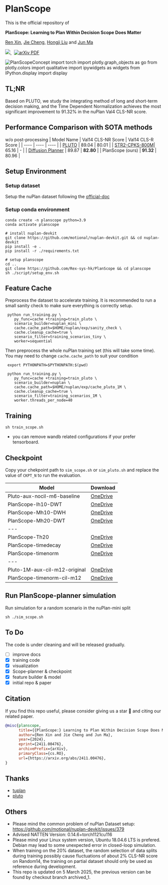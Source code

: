 # PlanScope

This is the official repository of

**PlanScope: Learning to Plan Within Decision Scope Does Matter**

[Ren Xin](https://rex-sys-hk.github.io), [Jie Cheng](https://jchengai.github.io/), [Hongji Liu](http://liuhongji.site) and [Jun Ma](https://personal.hkust-gz.edu.cn/junma/index.html)


<p align="left">
<a href="https://rex-sys-hk.github.io/pub_webs/PlanScope/">
<img src="https://img.shields.io/badge/Project-Page-blue?style=flat">
</a>
<a href='https://arxiv.org/abs/2411.00476' style='padding-left: 0.5rem;'>
    <img src='https://img.shields.io/badge/arXiv-PDF-red?style=flat&logo=arXiv&logoColor=wihte' alt='arXiv PDF'>
</a>
</p>

![PlanScopeConcept](https://github.com/user-attachments/assets/c622cb18-8ebe-4b70-94c7-6d7a4c443260)
import torch
import plotly.graph_objects as go
from plotly.colors import qualitative
import ipywidgets as widgets
from IPython.display import display



## TL;NR
Based on PLUTO, we study the integrating method of long and short-term decision making, and the Time Dependent Normalization achieves the most significant improvement to 91.32% in the nuPlan Val4 CLS-NR score.

## Performance Comparison with SOTA methods
w/o post-processing
|  Model Name  | Val14 CLS-NR Score  | Val14 CLS-R Score  |
|  ----  | ----  | ----  |
| [PLUTO](https://github.com/jchengai/pluto)  | 89.04 | 80.01 |
| [STR2-CPKS-800M](https://github.com/Tsinghua-MARS-Lab/StateTransformer?tab=readme-ov-file)| 65.16 | - |
| [Diffusion Planner](https://github.com/ZhengYinan-AIR/Diffusion-Planner)  | 89.87 | **82.80** |
| PlanScope (ours)  | **91.32** | 80.96 |

<!-- Hybrid Mode
|  Model Name  | Val14 CLS-NR Score  | Val14 CLS-R Score  |
|  ----  | ----  | ----  |
| [PLUTO](https://github.com/jchengai/pluto)  | 93.21 | 92.06 |
| [STR2-CPKS-800M](https://github.com/Tsinghua-MARS-Lab/StateTransformer?tab=readme-ov-file)| 93.91 | 92.51 |
| [Diffusion Planner](https://github.com/ZhengYinan-AIR/Diffusion-Planner)  | **94.26** | **92.90** |
| PlanScope (ours)  | 93.59 | 91.07 | -->

## Setup Environment

### Setup dataset

Setup the nuPlan dataset following the [official-doc](https://nuplan-devkit.readthedocs.io/en/latest/dataset_setup.html)

### Setup conda environment

```
conda create -n planscope python=3.9
conda activate planscope

# install nuplan-devkit
git clone https://github.com/motional/nuplan-devkit.git && cd nuplan-devkit
pip install -e .
pip install -r ./requirements.txt

# setup planscope
cd ..
git clone https://github.com/Rex-sys-hk/PlanScope && cd planscope
sh ./script/setup_env.sh
```

## Feature Cache

Preprocess the dataset to accelerate training. It is recommended to run a small sanity check to make sure everything is correctly setup.

```
 python run_training.py \
    py_func=cache +training=train_pluto \
    scenario_builder=nuplan_mini \
    cache.cache_path=$HOME/nuplan/exp/sanity_check \
    cache.cleanup_cache=true \
    scenario_filter=training_scenarios_tiny \
    worker=sequential
```

Then preprocess the whole nuPlan training set (this will take some time). You may need to change `cache.cache_path` to suit your condition

```
 export PYTHONPATH=$PYTHONPATH:$(pwd)

 python run_training.py \
    py_func=cache +training=train_pluto \
    scenario_builder=nuplan \
    cache.cache_path=$HOME/nuplan/exp/cache_pluto_1M \
    cache.cleanup_cache=true \
    scenario_filter=training_scenarios_1M \
    worker.threads_per_node=40
```

## Training


```
sh train_scope.sh
```

- you can remove wandb related configurations if your prefer tensorboard.


## Checkpoint

Copy your chekpoint path to ```sim_scope.sh``` or ```sim_pluto.sh``` and replace the value of ```CKPT_N``` to run the evaluation. 

<!-- | PlanScope-h10-m6    | [OneDrive](https://hkustconnect-my.sharepoint.com/:u:/g/personal/rxin_connect_ust_hk/EcxJsqO4QgxJt2HeyfmDEssBelkGmMqzq3pFkk2w5OgQDQ?e=bUem3P)|
| PlanScope-h20-m6    | [OneDrive](https://hkustconnect-my.sharepoint.com/:u:/g/personal/rxin_connect_ust_hk/EbdjCkpdTEBKhwnz4VFv0R8BDD0C76zHsV7BedgYlytV5g?e=9BA7ft)| -->

| Model            | Download |
| ---------------- | -------- |
| Pluto-aux-nocil-m6-baseline  | [OneDrive](https://hkustconnect-my.sharepoint.com/:u:/g/personal/rxin_connect_ust_hk/EYkVd-OcOTFLlP5KE7ZnG-0BrluObe4vd7jNAhHeKtmcjw?e=UBmqf1)|
| PlanScope-Ih10-DWT | [OneDrive](https://hkustconnect-my.sharepoint.com/:u:/g/personal/rxin_connect_ust_hk/EXjVIgwKh3hCmMfJ-rQArcABRn3tH1RZhptPOLYRJjkS2A?e=scYt4e)    |
| PlanScope-Mh10-DWH | [OneDrive](https://hkustconnect-my.sharepoint.com/:u:/g/personal/rxin_connect_ust_hk/EXVaD_lc3kJBtUxGSQBBgPwBl8isEQzRaDtfrJ-geDB-XQ?e=pnbSPy)    |
| PlanScope-Mh20-DWT | [OneDrive](https://hkustconnect-my.sharepoint.com/:u:/g/personal/rxin_connect_ust_hk/EajN1DzBjKhMg4GiqkuuHuoBGilZzJbkK5QiPD9_GuoDLQ?e=BgidZM)    |
| --- |
| PlanScope-Th20 | [OneDrive](https://hkustconnect-my.sharepoint.com/:u:/g/personal/rxin_connect_ust_hk/EcHd8CFgBH1JqKT9yMyPsr0BukUsXTjfJpNSik_vQQrsLw?e=48VbzA)    |
| PlanScope-timedecay | [OneDrive](https://hkustconnect-my.sharepoint.com/:u:/g/personal/rxin_connect_ust_hk/EdMfIvFKuFlLh-SyHVvMB74Bs3TxH5hEp3HCSU34b6yAjg?e=KmVDGh)    |
| PlanScope-timenorm | [OneDrive](https://hkustconnect-my.sharepoint.com/:u:/g/personal/rxin_connect_ust_hk/EUMawRA-i-NIimhVp_I_Ft8BeuHWrCJzsVXb-E4BEMMQuA?e=0uRrDN)    |
| --- |
| Pluto-1M-aux-cil-m12-original | [OneDrive](https://hkustconnect-my.sharepoint.com/:u:/g/personal/jchengai_connect_ust_hk/EaFpLwwHFYVKsPVLH2nW5nEBNbPS7gqqu_Rv2V1dzODO-Q?e=LAZQcI)    |
| PlanScope-timenorm-cil-m12 | [OneDrive](https://hkustconnect-my.sharepoint.com/:u:/g/personal/rxin_connect_ust_hk/Ed863-9h9ZtFm145JyWGjCIBbF-rInj8P2smuXeG0SAPsg?e=g860Ho)    |

## Run PlanScope-planner simulation

Run simulation for a random scenario in the nuPlan-mini split

```
sh ./sim_scope.sh
```


## To Do

The code is under cleaning and will be released gradually.

- [ ] improve docs
- [x] training code
- [x] visualization
- [x] Scope-planner & checkpoint
- [x] feature builder & model
- [x] initial repo & paper

## Citation

If you find this repo useful, please consider giving us a star 🌟 and citing our related paper.

```bibtex
@misc{planscope,
      title={{PlanScope:} Learning to Plan Within Decision Scope Does Matter}, 
      author={Ren Xin and Jie Cheng and Jun Ma},
      year={2024},
      eprint={2411.00476},
      archivePrefix={arXiv},
      primaryClass={cs.RO},
      url={https://arxiv.org/abs/2411.00476}, 
}
```

## Thanks
- [tuplan](https://github.com/autonomousvision/tuplan_garage)
- [pluto](https://github.com/jchengai/pluto)


<!-- ## Special Announcement (Updated on 4 March 2025)

Our approach has achieved a CLS-NR score of 91.32% without rule-based post-processing, which currently is the highest score in pure-model-mode. 
However, the main objective is to find a general method for addressing horizon fusing problem, thus enhance the performance of planning models during execution. -->

<!-- This work investigates a technique to enhance the performance of planning models in a pure learning framework. We have deliberately omitted the rule-based pre- and post-processing modules from the baseline approach to mitigate the impact of artificially crafted rules, as claimed in our paper. A certain unauthorized publication led to **inaccuracies in the depiction of its state-of-the-art (SOTA) capabilities**. We hereby clarify this to prevent misunderstanding.

Nevertheless, the method introduced in our article is worth trying and could potentially serve as an add-on to augment the performance of the models you are developing, especially when the dataset is small. We are open to sharing and discussing evaluation results to foster a collaborative exchange. -->

## Others
- Please mind the common problem of nuPlan Dataset setup: https://github.com/motional/nuplan-devkit/issues/379 
- Advised NATTEN Version: 0.14.6+torch1121cu116
- Please mind your Linux system version, Ubuntu 18.04.6 LTS is prefered. Debian may lead to some unexpected error in closed-loop simulation.
- When training on the 20% dataset, the random selection of data splits during training possibly cause fluctuations of about 2% CLS-NR score on Random14, the training on partial dataset should only be used as reference during development.
- This repo is updated on 5 March 2025, the previous version can be found by checkout branch archived_1.
